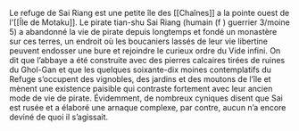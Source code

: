 Le refuge de Sai Riang est une petite île des [[Chaînes]] a la pointe ouest de l'[[Île de Motaku]].
Le pirate tian-shu Sai Riang (humain (f ) guerrier 3/moine 5) a abandonné la vie de pirate depuis longtemps et fondé un monastère sur ces terres, un endroit où les boucaniers lassés de leur vie libertine peuvent endosser une bure et rejoindre le curieux ordre du Vide infini. On dit que l’abbaye a été construite avec des pierres calcaires tirées de ruines du Ghol-Gan et que les quelques soixante-dix moines contemplatifs du Refuge s’occupent des vignobles, des jardins et des moutons de l’île et mènent une existence paisible qui contraste fortement avec leur ancien mode de vie de pirate.
Évidemment, de nombreux cyniques disent que Sai est rusée et a élaboré une arnaque complexe, par contre, aucun n’a encore deviné de quoi il s’agissait.